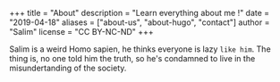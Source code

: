 +++
title = "About"
description = "Learn everything about me !"
date = "2019-04-18" 
aliases = ["about-us", "about-hugo", "contact"]
author = "Salim"
license = "CC BY-NC-ND"
+++

Salim is a weird Homo sapien, he thinks everyone is lazy `like him`.
The thing is, no one told him the truth, so he's condamned to live in the misundertanding of the society.